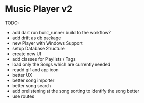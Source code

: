# Music Player v2

TODO:
- add dart run build_runner build to the workflow?
- add drift as db package
- new Player with Windows Support
- setup Database Structure
- create  new UI
- add classes for Playlists  / Tags
- load only the Songs which are currently needed
- readd gif and app icon
- better UX
- better song importer
- better song search
- add prelistening at the song sorting to identify the song better
- use routes